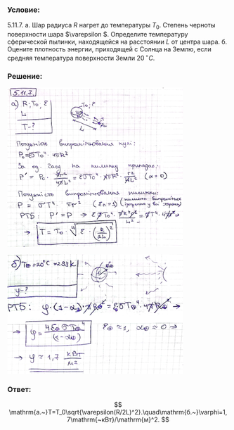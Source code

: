 ###  Условие:

$5.11.7.$ а. Шар радиуса $R$ нагрет до температуры $T_0$. Степень черноты поверхности шара $\varepsilon $. Определите температуру сферической пылинки, находящейся на расстоянии $L$ от центра шара.
б. Оцените плотность энергии, приходящей с Солнца на Землю, если средняя температура поверхности Земли $20 \,^{\circ}C$.

###  Решение:

![|400x362, 67%](../../img/5.11.7/71.png)

![|400x271, 67%](../../img/5.11.7/72.png)

###  Ответ:

$$
\mathrm{а.~}T=T_0\sqrt{\varepsilon(R/2L)^2}.\quad\mathrm{б.~}\varphi=1,7\mathrm{~кВт}/\mathrm{м}^2.
$$